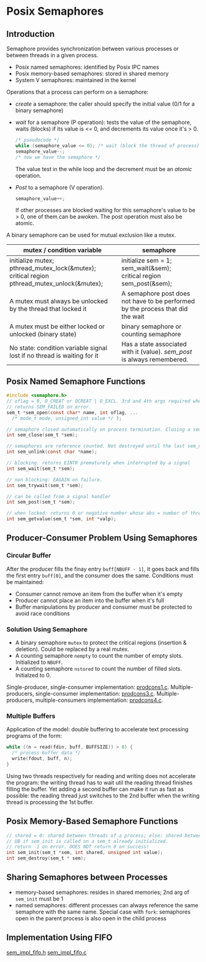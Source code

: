 # Posix Semaphores

## Introduction

Semaphore provides synchronization between various processes or between threads in a given process. 

* Posix named semaphores: identified by Posix IPC names
* Posix memory-based semaphores: stored in shared memory
* System V semaphores: maintained in the kernel

Operations that a process can perform on a semaphore:

* *create* a semaphore: the caller should specify the initial value (0/1 for a binary semaphore)
* *wait* for a semaphore (P operation): tests the value of the semaphore, waits (blocks) if its value is <= 0, and decrements its value once it's > 0.

  ```c
  /* pseudocode */
  while (semaphore_value <= 0); /* wait (block the thread of process) */
  semaphore_value--;
  /* now we have the semaphore */
  ```

  The value test in the while loop and the decrement must be an *atomic* operation.

* *Post* to a semaphore (V operation).  

  ```c
  semaphore_value++;
  ```

  If other processes are blocked waiting for this semaphore's value to be > 0, one of them can be awoken. The post operation must also be atomic.

A binary semaphore can be used for mutual exclusion like a mutex.

<table>
<thead>
<tr>
<th>mutex / condition variable</th><th>semaphore</th>
</tr>
</thead>
<tbody>
<tr>
<td>initialize mutex;<br>
pthread_mutex_lock(&mutex);<br>
critical region <br>
pthread_mutex_unlock(&mutex);</td>
<td>initialize sem = 1; <br>
sem_wait(&sem); <br>
critical region <br>
sem_post(&sem);</td>
</tr>
<tr>
<td>A mutex must always be unlocked by the thread that locked it</td>
<td>A semaphore post does not have to be performed by the process that did the wait</td>
</tr>
<tr>
<td>A mutex must be either locked or unlocked (binary state)</td>
<td>binary semaphore or counting semaphore</td>
</tr>
<tr>
<td>No state: condition variable signal lost if no thread is waiting for it</td>
<td>Has a state associated with it (value). <i>sem_post</i> is always remembered.</td>
</tr>
</tbody>
</table>

## Posix Named Semaphore Functions
```c
#include <semaphore.h>
// oflag = 0, O_CREAT or OCREAT | O_EXCL. 3rd and 4th args required when O_CREAT is specified
// returns SEM_FAILED on error.
sem_t *sem_open(const char* name, int oflag, ...
  /* mode_t mode, unsigned_int value */ );

// semaphore closed automatically on process termination. Closing a semaphore does not remove it from the system: kernel persistent
int sem_close(sem_t *sem);

// semaphores are reference counted. Not destroyed until the last sem_close occurs.
int sem_unlink(const char *name);

// blocking. returns EINTR prematurely when interrupted by a signal
int sem_wait(sem_t *sem);

// non blocking: EAGAIN on failure.
int sem_trywait(sem_t *sem);

// can be called from a signal handler
int sem_post(sem_t *sem);

// when locked: returns 0 or negative number whose abs = number of threads waiting for  the semaphore to be unlocked
int sem_getvalue(sem_t *sem, int *valp);
```

## Producer-Consumer Problem Using Semaphores

### Circular Buffer

After the producer fills the finay entry `buff[NBUFF - 1]`, it goes back and fills the first entry `buff[0]`, and the consumer does the same. Conditions must be maintained:

* Consumer cannot remove an item from the buffer when it's empty
* Producer cannot place an item into the buffer when it's full
* Buffer manipulations by producer and consumer must be protected to avoid race conditions

### Solution Using Semaphore

* A binary semaphore `mutex` to protect the critical regions (insertion & deletion). Could be replaced by a real mutex.
* A counting semaphore `nempty` to count the number of empty slots. Initialized to `NBUFF`.
* A counting semaphore `nstored` to count the number of filled slots. Initialzed to 0.

Single-producer, single-consumer implementation: [prodcons1.c](prodcons1.c).
Multiple-producers, single-consumer implementation: [prodcons3.c](prodcons3.c).
Multiple-producers, multiple-consumers implementation: [prodcons4.c](prodcons4.c).

### Multiple Buffers

Application of the model: double buffering to accelerate text processing programs of the form:

``` c
while ((n = read(fdin, buff, BUFFSIZE)) > 0) {
  /* process buffer data */
  write(fdout, buff, n);
}
```
Using two threads respectively for reading and writing does not accelerate the program: the writing thread has to wait util the reading thread finishes filling the buffer. Yet adding a second buffer can make it run as fast as possible: the reading thread just switches to the 2nd buffer when the writing thread is processing the 1st buffer.

## Posix Memory-Based Semaphore Functions

``` c
// shared = 0: shared between threads of a process; else: shared between processes (must be stored in shared memory)
// UB if sem_init is called on a sem_t already initialized.
// return -1 on error. DOES NOT return 0 on success!
int sem_init(sem_t *sem, int shared, unsigned int value);
int sem_destroy(sem_t * sem);
```

## Sharing Semaphores between Processes

* memory-based semaphores: resides in shared memories; 2nd arg of `sem_init` must be 1
* named semaphores: different processes can always reference the same semaphore with the same name. Special case with `fork`: semaphores open in the parent process is also open in the child process

## Implementation Using FIFO

[sem_impl_fifo.h](sem_impl_fifo.h)
[sem_impl_fifo.c](sem_impl_fifo.c)
